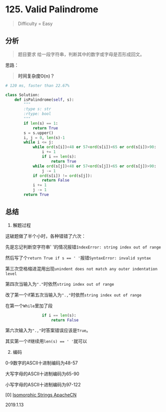 # 125. Valid Palindrome
> Difficulty = Easy

## 分析

> 题目要求
> 给一段字符串，判断其中的数字或字母是否形成回文。

思路：

> **时间复杂度O(n)？**

```python
# 120 ms, faster than 22.67% 

class Solution:
	def isPalindrome(self, s):
		"""
		:type s: str
		:rtype: bool
		"""
		if len(s) == 1:
			return True 
		s = s.upper()
		i, j = 0, len(s)-1
		while i <= j:
			while ord(s[i])<48 or 57<ord(s[i])<65 or ord(s[i])>90:
				i += 1
				if i == len(s):
					return True
			while ord(s[j])<48 or 57<ord(s[j])<65 or ord(s[j])>90:
				j -= 1
			if ord(s[i]) != ord(s[j]):
				return False
			i += 1
			j -= 1
		return True
```

## 总结

1. 解题过程

这破题做了半个小时，各种错错了六次：

先是忘记判断空字符串' '的情况报错`IndexError: string index out of range`

然后写了个`return True if s == ' '`报错`SyntaxError: invalid syntax`

第三次空格缩进混用出现`unindent does not match any outer indentation level`

第四次当输入为`"."`时依然`string index out of range`

改了第一个if第五次当输入为`".,"`时依然`string index out of range`

在第一个`While`里加了段
```python
				if i == len(s):
					return False
```

第六次输入为`".,"`时答案错误应该是`True`。

其实第一个if继续用`len(s) == ' '`就可以

2. 编码

0-9数字的ASCII十进制编码为48-57

大写字母的ASCII十进制编码为65-90

小写字母的ASCII十进制编码为97-122

[0] [Isomorphic Strings ApacheCN]()


2019.1.13
